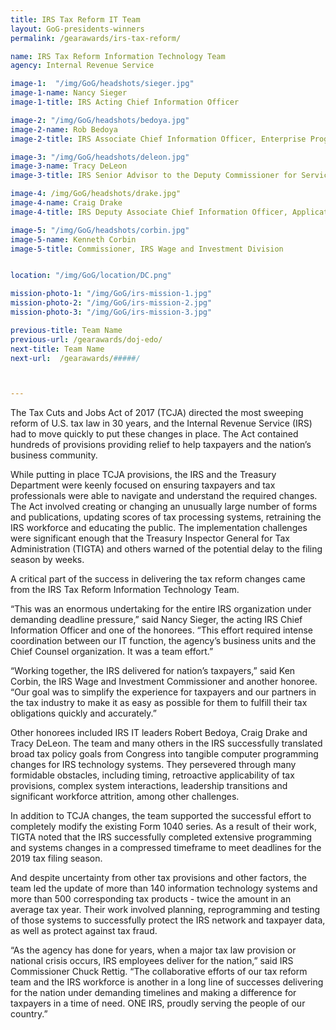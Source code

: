 ```yaml
---
title: IRS Tax Reform IT Team
layout: GoG-presidents-winners
permalink: /gearawards/irs-tax-reform/

name: IRS Tax Reform Information Technology Team
agency: Internal Revenue Service

image-1:  "/img/GoG/headshots/sieger.jpg"
image-1-name: Nancy Sieger
image-1-title: IRS Acting Chief Information Officer

image-2: "/img/GoG/headshots/bedoya.jpg"
image-2-name: Rob Bedoya
image-2-title: IRS Associate Chief Information Officer, Enterprise Program Management Office

image-3: "/img/GoG/headshots/deleon.jpg"
image-3-name: Tracy DeLeon
image-3-title: IRS Senior Advisor to the Deputy Commissioner for Services and Enforcement

image-4: /img/GoG/headshots/drake.jpg"
image-4-name: Craig Drake
image-4-title: IRS Deputy Associate Chief Information Officer, Applications Development

image-5: "/img/GoG/headshots/corbin.jpg"
image-5-name: Kenneth Corbin
image-5-title: Commissioner, IRS Wage and Investment Division


location: "/img/GoG/location/DC.png"

mission-photo-1: "/img/GoG/irs-mission-1.jpg"
mission-photo-2: "/img/GoG/irs-mission-2.jpg"
mission-photo-3: "/img/GoG/irs-mission-3.jpg"

previous-title: Team Name
previous-url: /gearawards/doj-edo/
next-title: Team Name
next-url:  /gearawards/#####/



---
```

The Tax Cuts and Jobs Act of 2017 (TCJA) directed the most sweeping reform of U.S. tax law in 30 years, and the Internal Revenue Service (IRS) had to move quickly to put these changes in place. The Act contained hundreds of provisions providing relief to help taxpayers and the nation’s business community.

While putting in place TCJA provisions, the IRS and the Treasury Department were keenly focused on ensuring taxpayers and tax professionals were able to navigate and understand the required changes. The Act involved creating or changing an unusually large number of forms and publications, updating scores of tax processing systems, retraining the IRS workforce and educating the public. The implementation challenges were significant enough that the Treasury Inspector General for Tax Administration (TIGTA) and others warned of the potential delay to the filing season by weeks.

A critical part of the success in delivering the tax reform changes came from the IRS Tax Reform Information Technology Team.

<div class="testimonial-blockquote">
  <p>“This was an enormous undertaking for the entire IRS organization under demanding deadline pressure,” said Nancy Sieger, the acting IRS Chief Information Officer and one of the honorees. “This effort required intense coordination between our IT function, the agency’s business units and the Chief Counsel organization. It was a team effort.”</p>

  <p>“Working together, the IRS delivered for nation’s taxpayers,” said Ken Corbin, the IRS Wage and Investment Commissioner and another honoree. “Our goal was to simplify the experience for taxpayers and our partners in the tax industry to make it as easy as possible for them to fulfill their tax obligations quickly and accurately.” </p>
</div>    

Other honorees included IRS IT leaders Robert Bedoya, Craig Drake and Tracy DeLeon.
The team and many others in the IRS successfully translated broad tax policy goals from Congress into tangible computer programming changes for IRS technology systems.  They persevered through many formidable obstacles, including timing, retroactive applicability of tax provisions, complex system interactions, leadership transitions and significant workforce attrition, among other challenges.   

In addition to TCJA changes, the team supported the successful effort to completely modify the existing Form 1040 series. As a result of their work, TIGTA noted that the IRS successfully completed extensive programming and systems changes in a compressed timeframe to meet deadlines for the 2019 tax filing season.

And despite uncertainty from other tax provisions and other factors, the team led the update of more than 140 information technology systems and more than 500 corresponding tax products - twice the amount in an average tax year. Their work involved planning, reprogramming and testing of those systems to successfully protect the IRS network and taxpayer data, as well as protect against tax fraud.

<div class="testimonial-blockquote">
  <p>“As the agency has done for years, when a major tax law provision or national crisis occurs, IRS employees deliver for the nation,” said IRS Commissioner Chuck Rettig. “The collaborative efforts of our tax reform team and the IRS workforce is another in a long line of successes delivering for the nation under demanding timelines and making a difference for taxpayers in a time of need. ONE IRS, proudly serving the people of our country.”</p>
</div>  
